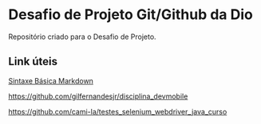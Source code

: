 #  Desafio de Projeto Git/Github da Dio
Repositório criado para o Desafio de Projeto.

## Link úteis
[Sintaxe Básica Markdown](https://www.markdownguide.org/basic-syntax/)

https://github.com/gilfernandesjr/disciplina_devmobile

https://github.com/cami-la/testes_selenium_webdriver_java_curso

